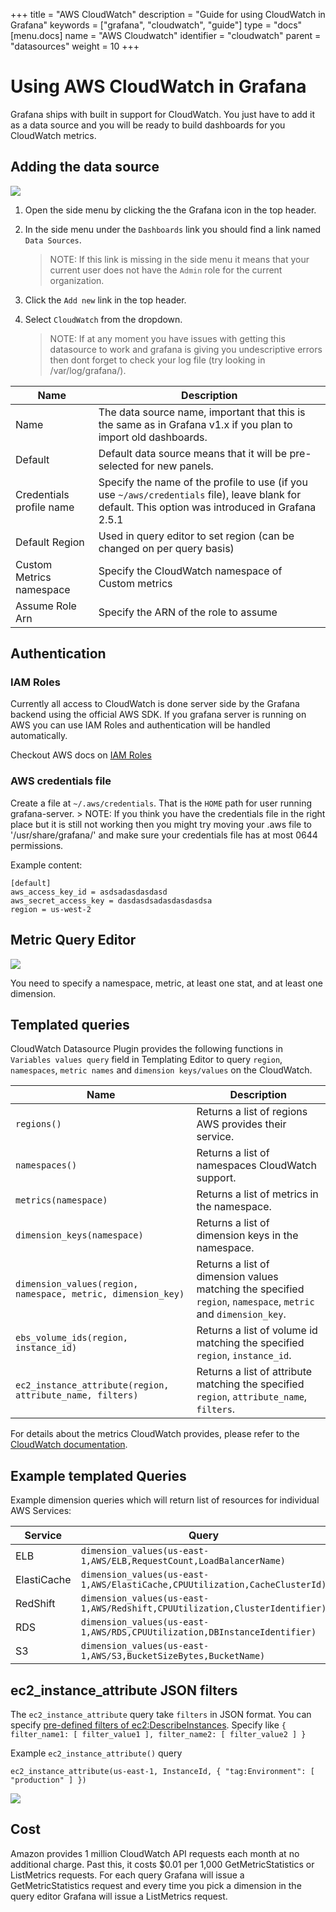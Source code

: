 +++
title = "AWS CloudWatch"
description = "Guide for using CloudWatch in Grafana"
keywords = ["grafana", "cloudwatch", "guide"]
type = "docs"
[menu.docs]
name = "AWS Cloudwatch"
identifier = "cloudwatch"
parent = "datasources"
weight = 10
+++

# Using AWS CloudWatch in Grafana

Grafana ships with built in support for CloudWatch. You just have to add it as a data source and you will
be ready to build dashboards for you CloudWatch metrics.

## Adding the data source
![](/img/docs/cloudwatch/cloudwatch_add.png)

1. Open the side menu by clicking the the Grafana icon in the top header.
2. In the side menu under the `Dashboards` link you should find a link named `Data Sources`.

    > NOTE: If this link is missing in the side menu it means that your current user does not have the `Admin` role for the current organization.

3. Click the `Add new` link in the top header.
4. Select `CloudWatch` from the dropdown.
    > NOTE: If at any moment you have issues with getting this datasource to work and grafana is giving you undescriptive errors then dont forget to check your log file (try looking in /var/log/grafana/).

Name | Description
------------ | -------------
Name | The data source name, important that this is the same as in Grafana v1.x if you plan to import old dashboards.
Default | Default data source means that it will be pre-selected for new panels.
Credentials profile name | Specify the name of the profile to use (if you use `~/aws/credentials` file), leave blank for default. This option was introduced in Grafana 2.5.1
Default Region | Used in query editor to set region (can be changed on per query basis)
Custom Metrics namespace | Specify the CloudWatch namespace of Custom metrics
Assume Role Arn | Specify the ARN of the role to assume

## Authentication

### IAM Roles

Currently all access to CloudWatch is done server side by the Grafana backend using the official AWS SDK. If you grafana
server is running on AWS you can use IAM Roles and authentication will be handled automatically.

Checkout AWS docs on [IAM Roles](http://docs.aws.amazon.com/AWSEC2/latest/UserGuide/iam-roles-for-amazon-ec2.html)

### AWS credentials file

Create a file at `~/.aws/credentials`. That is the `HOME` path for user running grafana-server.
    > NOTE: If you think you have the credentials file in the right place but it is still not working then you might try moving your .aws file to '/usr/share/grafana/' and make sure your credentials file has at most 0644 permissions.

Example content:

    [default]
    aws_access_key_id = asdsadasdasdasd
    aws_secret_access_key = dasdasdsadasdasdasdsa
    region = us-west-2


## Metric Query Editor

![](/img/docs/cloudwatch/query_editor.png)

You need to specify a namespace, metric, at least one stat, and at least one dimension.

## Templated queries
CloudWatch Datasource Plugin provides the following functions in `Variables values query` field in Templating Editor to query `region`, `namespaces`, `metric names` and `dimension keys/values` on the CloudWatch.

Name | Description
------- | --------
`regions()` | Returns a list of regions AWS provides their service.
`namespaces()` | Returns a list of namespaces CloudWatch support.
`metrics(namespace)` | Returns a list of metrics in the namespace.
`dimension_keys(namespace)` | Returns a list of dimension keys in the namespace.
`dimension_values(region, namespace, metric, dimension_key)` | Returns a list of dimension values matching the specified `region`, `namespace`, `metric` and `dimension_key`.
`ebs_volume_ids(region, instance_id)` | Returns a list of volume id matching the specified `region`, `instance_id`.
`ec2_instance_attribute(region, attribute_name, filters)` | Returns a list of attribute matching the specified `region`, `attribute_name`, `filters`.

For details about the metrics CloudWatch provides, please refer to the [CloudWatch documentation](https://docs.aws.amazon.com/AmazonCloudWatch/latest/DeveloperGuide/CW_Support_For_AWS.html).

## Example templated Queries

Example dimension queries which will return list of resources for individual AWS Services:

Service | Query
------- | -----
ELB | `dimension_values(us-east-1,AWS/ELB,RequestCount,LoadBalancerName)`
ElastiCache | `dimension_values(us-east-1,AWS/ElastiCache,CPUUtilization,CacheClusterId)`
RedShift | `dimension_values(us-east-1,AWS/Redshift,CPUUtilization,ClusterIdentifier)`
RDS | `dimension_values(us-east-1,AWS/RDS,CPUUtilization,DBInstanceIdentifier)`
S3 | `dimension_values(us-east-1,AWS/S3,BucketSizeBytes,BucketName)`

## ec2_instance_attribute JSON filters

The `ec2_instance_attribute` query take `filters` in JSON format.
You can specify [pre-defined filters of ec2:DescribeInstances](http://docs.aws.amazon.com/AWSEC2/latest/APIReference/API_DescribeInstances.html).
Specify like `{ filter_name1: [ filter_value1 ], filter_name2: [ filter_value2 ] }`

Example `ec2_instance_attribute()` query

    ec2_instance_attribute(us-east-1, InstanceId, { "tag:Environment": [ "production" ] })

![](/img/docs/v2/cloudwatch_templating.png)

## Cost

Amazon provides 1 million CloudWatch API requests each month at no additional charge. Past this,
it costs $0.01 per 1,000 GetMetricStatistics or ListMetrics requests. For each query Grafana will
issue a GetMetricStatistics request and every time you pick a dimension in the query editor
Grafana will issue a ListMetrics request.


